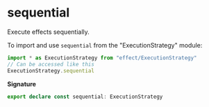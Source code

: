 # sequential

Execute effects sequentially.

To import and use `sequential` from the "ExecutionStrategy" module:

```ts
import * as ExecutionStrategy from "effect/ExecutionStrategy"
// Can be accessed like this
ExecutionStrategy.sequential
```

**Signature**

```ts
export declare const sequential: ExecutionStrategy
```
